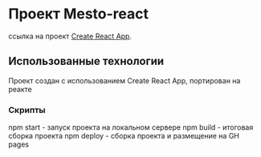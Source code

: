 # Проект Mesto-react

ссылка на проект [Create React App](https://github.com/Zhilinivan/mesto-react.git).

## Использованные технологии

Проект создан с использованием Create React App, портирован на реакте

### Скрипты

npm start - запуск проекта на локальном сервере
npm build - итоговая сборка проекта
npm deploy - сборка проекта и размещение на GH pages
